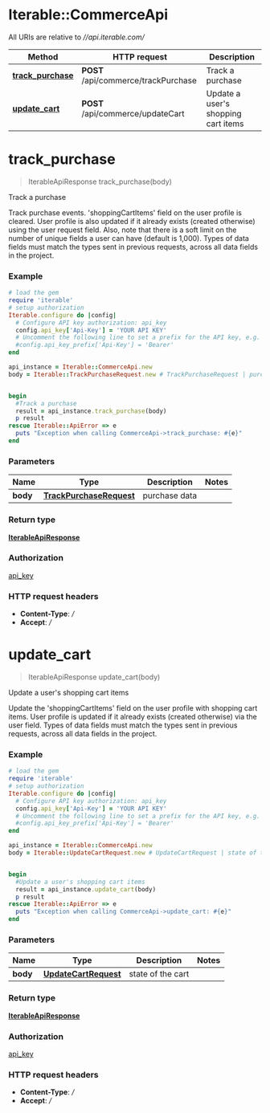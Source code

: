 # Iterable::CommerceApi

All URIs are relative to *//api.iterable.com/*

Method | HTTP request | Description
------------- | ------------- | -------------
[**track_purchase**](CommerceApi.md#track_purchase) | **POST** /api/commerce/trackPurchase | Track a purchase
[**update_cart**](CommerceApi.md#update_cart) | **POST** /api/commerce/updateCart | Update a user&#x27;s shopping cart items

# **track_purchase**
> IterableApiResponse track_purchase(body)

Track a purchase

Track purchase events. 'shoppingCartItems' field on the user profile is cleared. User profile is also updated if it already exists (created otherwise) using the user request field. Also, note that there is a soft limit on the number of unique fields a user can have (default is 1,000). Types of data fields must match the types sent in previous requests, across all data fields in the project.

### Example
```ruby
# load the gem
require 'iterable'
# setup authorization
Iterable.configure do |config|
  # Configure API key authorization: api_key
  config.api_key['Api-Key'] = 'YOUR API KEY'
  # Uncomment the following line to set a prefix for the API key, e.g. 'Bearer' (defaults to nil)
  #config.api_key_prefix['Api-Key'] = 'Bearer'
end

api_instance = Iterable::CommerceApi.new
body = Iterable::TrackPurchaseRequest.new # TrackPurchaseRequest | purchase data


begin
  #Track a purchase
  result = api_instance.track_purchase(body)
  p result
rescue Iterable::ApiError => e
  puts "Exception when calling CommerceApi->track_purchase: #{e}"
end
```

### Parameters

Name | Type | Description  | Notes
------------- | ------------- | ------------- | -------------
 **body** | [**TrackPurchaseRequest**](TrackPurchaseRequest.md)| purchase data | 

### Return type

[**IterableApiResponse**](IterableApiResponse.md)

### Authorization

[api_key](../README.md#api_key)

### HTTP request headers

 - **Content-Type**: */*
 - **Accept**: */*



# **update_cart**
> IterableApiResponse update_cart(body)

Update a user's shopping cart items

Update the 'shoppingCartItems' field on the user profile with shopping cart items. User profile is updated if it already exists (created otherwise) via the user field. Types of data fields must match the types sent in previous requests, across all data fields in the project.

### Example
```ruby
# load the gem
require 'iterable'
# setup authorization
Iterable.configure do |config|
  # Configure API key authorization: api_key
  config.api_key['Api-Key'] = 'YOUR API KEY'
  # Uncomment the following line to set a prefix for the API key, e.g. 'Bearer' (defaults to nil)
  #config.api_key_prefix['Api-Key'] = 'Bearer'
end

api_instance = Iterable::CommerceApi.new
body = Iterable::UpdateCartRequest.new # UpdateCartRequest | state of the cart


begin
  #Update a user's shopping cart items
  result = api_instance.update_cart(body)
  p result
rescue Iterable::ApiError => e
  puts "Exception when calling CommerceApi->update_cart: #{e}"
end
```

### Parameters

Name | Type | Description  | Notes
------------- | ------------- | ------------- | -------------
 **body** | [**UpdateCartRequest**](UpdateCartRequest.md)| state of the cart | 

### Return type

[**IterableApiResponse**](IterableApiResponse.md)

### Authorization

[api_key](../README.md#api_key)

### HTTP request headers

 - **Content-Type**: */*
 - **Accept**: */*



